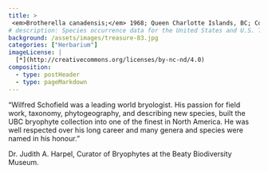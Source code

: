 ```yaml
---
title: >
 <em>Brotherella canadensis;</em> 1968; Queen Charlotte Islands, BC; Collected by WB Schofield
# description: Species occurrence data for the United States and U.S. Territories.
background: /assets/images/treasure-83.jpg
categories: ["Herbarium"]
imageLicense: |
  [*](http://creativecommons.org/licenses/by-nc-nd/4.0)
composition:
  - type: postHeader
  - type: pageMarkdown
---
```


“Wilfred Schofield was a leading world bryologist. His passion for field work, taxonomy, phytogeography, and describing new species, built the UBC bryophyte collection into one of the finest in North America. He was well respected over his long career and many genera and species were named in his honour.”

Dr. Judith A. Harpel, Curator of Bryophytes at the Beaty Biodiversity Museum. 